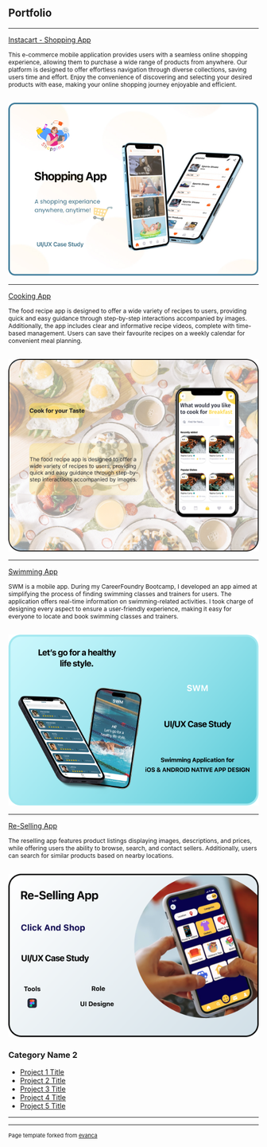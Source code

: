 ## Portfolio

---
[Instacart - Shopping App](https://www.behance.net/gallery/189225007/Shopping-App)

<p style="font-size: 12px"> This e-commerce mobile application provides users with a seamless online shopping experience, allowing them to purchase a wide range of products from anywhere. Our platform is designed to offer effortless navigation through diverse collections, saving users time and effort. Enjoy the convenience of discovering and selecting your desired products with ease, making your online shopping journey enjoyable and efficient. </p>

<br>
 <img src="images/Shopping.jpg"/> 
 


---
[Cooking App]([https://github.com/MounikaAchchannagari/Rockbuster](https://www.behance.net/gallery/188944747/Recipe-App-Case-study))

<p style="font-size: 12px">The food recipe app is designed to offer a wide variety of recipes to users, providing quick and easy guidance through step-by-step interactions accompanied by images. 
Additionally, the app includes clear and informative recipe videos, complete with time-based management. Users can save their favourite recipes on a weekly calendar for convenient meal planning. </p>

<br>
 <img src="images/Cooking.png"/>  



---
[Swimming App]([[https://github.com/MounikaAchchannagari/Rockbuster](https://www.behance.net/gallery/188944747/Recipe-App-Case-study](https://www.behance.net/gallery/189227747/Swimming-App)))

<p style="font-size: 12px">SWM is a mobile app. During my CareerFoundry Bootcamp, I developed an app aimed at simplifying the process of finding swimming classes and trainers for users. The application offers real-time information on swimming-related activities. I took charge of designing every aspect to ensure a user-friendly experience, making it easy for everyone to locate and book swimming classes and trainers. </p>

<br>
 <img src="images/Swm.png"/>  



---
[Re-Selling App]([[[https://github.com/MounikaAchchannagari/Rockbuster](https://www.behance.net/gallery/188944747/Recipe-App-Case-study](https://www.behance.net/gallery/189227747/Swimming-App))](https://www.behance.net/gallery/188951419/Re-Selling-App))

<p style="font-size: 12px">
The reselling app features product listings displaying images, descriptions, and prices, while offering users the ability to browse, search, and contact sellers. Additionally, users can search for similar products based on nearby locations. </p>

<br>
 <img src="images/Frame 1.png"/>
 
### Category Name 2

- [Project 1 Title](http://example.com/)
- [Project 2 Title](http://example.com/)
- [Project 3 Title](http://example.com/)
- [Project 4 Title](http://example.com/)
- [Project 5 Title](http://example.com/)

---




---
<p style="font-size:11px">Page template forked from <a href="https://github.com/evanca/quick-portfolio">evanca</a></p>
<!-- Remove above link if you don't want to attibute -->
